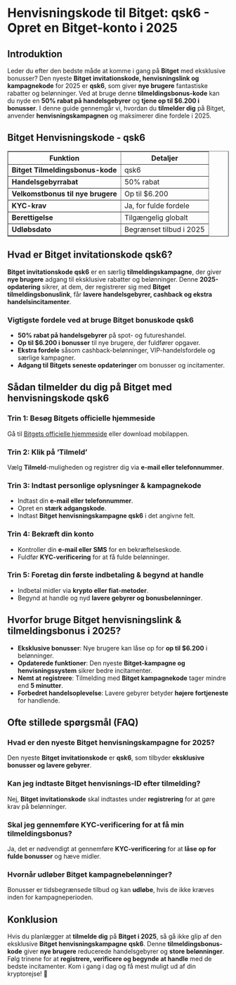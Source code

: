 <h1>Henvisningskode til Bitget: qsk6 - Opret en Bitget-konto i 2025</h1>

<h2>Introduktion</h2>
<p>Leder du efter den bedste måde at komme i gang på <strong>Bitget</strong> med eksklusive bonusser? Den nyeste <strong>Bitget invitationskode, henvisningslink og kampagnekode</strong> for 2025 er <strong>qsk6</strong>, som giver <strong>nye brugere</strong> fantastiske rabatter og belønninger. Ved at bruge denne <strong>tilmeldingsbonus-kode</strong> kan du nyde en <strong>50% rabat på handelsgebyrer</strong> og <strong>tjene op til $6.200 i bonusser</strong>. I denne guide gennemgår vi, hvordan du <strong>tilmelder dig</strong> på Bitget, anvender <strong>henvisningskampagnen</strong> og maksimerer dine fordele i 2025.</p>

<h2>Bitget Henvisningskode - qsk6</h2>
<table border="1">
    <tr>
        <th>Funktion</th>
        <th>Detaljer</th>
    </tr>
    <tr>
        <td><strong>Bitget Tilmeldingsbonus-kode</strong></td>
        <td>qsk6</td>
    </tr>
    <tr>
        <td><strong>Handelsgebyrrabat</strong></td>
        <td>50% rabat</td>
    </tr>
    <tr>
        <td><strong>Velkomstbonus til nye brugere</strong></td>
        <td>Op til $6.200</td>
    </tr>
    <tr>
        <td><strong>KYC-krav</strong></td>
        <td>Ja, for fulde fordele</td>
    </tr>
    <tr>
        <td><strong>Berettigelse</strong></td>
        <td>Tilgængelig globalt</td>
    </tr>
    <tr>
        <td><strong>Udløbsdato</strong></td>
        <td>Begrænset tilbud i 2025</td>
    </tr>
</table>

<h2>Hvad er Bitget invitationskode qsk6?</h2>
<p><strong>Bitget invitationskode qsk6</strong> er en særlig <strong>tilmeldingskampagne</strong>, der giver <strong>nye brugere</strong> adgang til eksklusive rabatter og belønninger. Denne <strong>2025-opdatering</strong> sikrer, at dem, der registrerer sig med <strong>Bitget tilmeldingsbonuslink</strong>, får <strong>lavere handelsgebyrer, cashback og ekstra handelsincitamenter</strong>.</p>

<h3>Vigtigste fordele ved at bruge Bitget bonuskode qsk6</h3>
<ul>
    <li><strong>50% rabat på handelsgebyrer</strong> på spot- og futureshandel.</li>
    <li><strong>Op til $6.200 i bonusser</strong> til nye brugere, der fuldfører opgaver.</li>
    <li><strong>Ekstra fordele</strong> såsom cashback-belønninger, VIP-handelsfordele og særlige kampagner.</li>
    <li><strong>Adgang til Bitgets seneste opdateringer</strong> om bonusser og incitamenter.</li>
</ul>

<h2>Sådan tilmelder du dig på Bitget med henvisningskode qsk6</h2>
<h3>Trin 1: Besøg Bitgets officielle hjemmeside</h3>
<p>Gå til <a href="https://www.bitget.com">Bitgets officielle hjemmeside</a> eller download mobilappen.</p>

<h3>Trin 2: Klik på ‘Tilmeld’</h3>
<p>Vælg <strong>Tilmeld</strong>-muligheden og registrer dig via <strong>e-mail eller telefonnummer</strong>.</p>

<h3>Trin 3: Indtast personlige oplysninger & kampagnekode</h3>
<ul>
    <li>Indtast din <strong>e-mail eller telefonnummer</strong>.</li>
    <li>Opret en <strong>stærk adgangskode</strong>.</li>
    <li>Indtast <strong>Bitget henvisningskampagne qsk6</strong> i det angivne felt.</li>
</ul>

<h3>Trin 4: Bekræft din konto</h3>
<ul>
    <li>Kontroller din <strong>e-mail eller SMS</strong> for en bekræftelseskode.</li>
    <li>Fuldfør <strong>KYC-verificering</strong> for at få fulde belønninger.</li>
</ul>

<h3>Trin 5: Foretag din første indbetaling & begynd at handle</h3>
<ul>
    <li>Indbetal midler via <strong>krypto eller fiat-metoder</strong>.</li>
    <li>Begynd at handle og nyd <strong>lavere gebyrer og bonusbelønninger</strong>.</li>
</ul>

<h2>Hvorfor bruge Bitget henvisningslink & tilmeldingsbonus i 2025?</h2>
<ul>
    <li><strong>Eksklusive bonusser</strong>: Nye brugere kan låse op for <strong>op til $6.200</strong> i belønninger.</li>
    <li><strong>Opdaterede funktioner</strong>: Den nyeste <strong>Bitget-kampagne og henvisningssystem</strong> sikrer bedre incitamenter.</li>
    <li><strong>Nemt at registrere</strong>: Tilmelding med <strong>Bitget kampagnekode</strong> tager mindre end <strong>5 minutter</strong>.</li>
    <li><strong>Forbedret handelsoplevelse</strong>: Lavere gebyrer betyder <strong>højere fortjeneste</strong> for handlende.</li>
</ul>

<h2>Ofte stillede spørgsmål (FAQ)</h2>
<h3>Hvad er den nyeste Bitget henvisningskampagne for 2025?</h3>
<p>Den nyeste <strong>Bitget invitationskode</strong> er <strong>qsk6</strong>, som tilbyder <strong>eksklusive bonusser og lavere gebyrer</strong>.</p>

<h3>Kan jeg indtaste Bitget henvisnings-ID efter tilmelding?</h3>
<p>Nej, <strong>Bitget invitationskode</strong> skal indtastes under <strong>registrering</strong> for at gøre krav på belønninger.</p>

<h3>Skal jeg gennemføre KYC-verificering for at få min tilmeldingsbonus?</h3>
<p>Ja, det er nødvendigt at gennemføre <strong>KYC-verificering</strong> for at <strong>låse op for fulde bonusser</strong> og hæve midler.</p>

<h3>Hvornår udløber Bitget kampagnebelønninger?</h3>
<p>Bonusser er tidsbegrænsede tilbud og kan <strong>udløbe</strong>, hvis de ikke kræves inden for kampagneperioden.</p>

<h2>Konklusion</h2>
<p>Hvis du planlægger at <strong>tilmelde dig</strong> på <strong>Bitget i 2025</strong>, så gå ikke glip af den eksklusive <strong>Bitget henvisningskampagne</strong> <strong>qsk6</strong>. Denne <strong>tilmeldingsbonus-kode</strong> giver <strong>nye brugere</strong> reducerede handelsgebyrer og <strong>store belønninger</strong>. Følg trinene for at <strong>registrere, verificere og begynde at handle</strong> med de bedste incitamenter. Kom i gang i dag og få mest muligt ud af din kryptorejse! 🚀</p>
